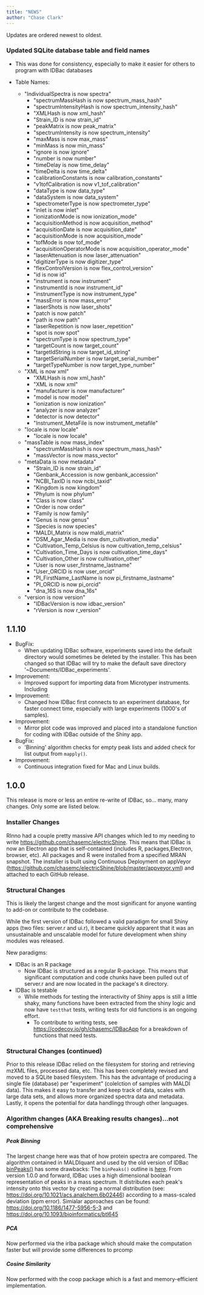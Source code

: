 ```yaml
---
title: "NEWS"
author: "Chase Clark"
---
```


Updates are ordered newest to oldest.


### Updated SQLite database table and field names

- This was done for consistency, especially to make it easier for others to program with IDBac databases

- Table Names:
  - "IndividualSpectra is now spectra"
    - "spectrumMassHash is now spectrum_mass_hash"
    - "spectrumIntensityHash is now spectrum_intensity_hash"
    - "XMLHash is now xml_hash"
    - "Strain_ID is now strain_id"
    - "peakMatrix is now peak_matrix"
    - "spectrumIntensity is now spectrum_intensity"
    - "maxMass is now max_mass"
    - "minMass is now min_mass"
    - "ignore is now ignore"
    - "number is now number"
    - "timeDelay is now time_delay"
    - "timeDelta is now time_delta"
    - "calibrationConstants is now calibration_constants"
    - "v1tofCalibration is now v1_tof_calibration"
    - "dataType is now data_type"
    - "dataSystem is now data_system"
    - "spectrometerType is now spectrometer_type"
    - "inlet is now inlet"
    - "ionizationMode is now ionization_mode"
    - "acquisitionMethod is now acquisition_method"
    - "acquisitionDate is now acquisition_date"
    - "acquisitionMode is now acquisition_mode"
    - "tofMode is now tof_mode"
    - "acquisitionOperatorMode is now acquisition_operator_mode"
    - "laserAttenuation is now laser_attenuation"
    - "digitizerType is now digitizer_type"
    - "flexControlVersion is now flex_control_version"
    - "id is now id"
    - "instrument is now instrument"
    - "instrumentId is now instrument_id"
    - "instrumentType is now instrument_type"
    - "massError is now mass_error"
    - "laserShots is now laser_shots"
    - "patch is now patch"
    - "path is now path"
    - "laserRepetition is now laser_repetition"
    - "spot is now spot"
    - "spectrumType is now spectrum_type"
    - "targetCount is now target_count"
    - "targetIdString is now target_id_string"
    - "targetSerialNumber is now target_serial_number"
    - "targetTypeNumber is now target_type_number"    
  - "XML is now xml"
    - "XMLHash is now xml_hash"
    - "XML is now xml"
    - "manufacturer is now manufacturer"
    - "model is now model"
    - "ionization is now ionization"
    - "analyzer is now analyzer"
    - "detector is now detector"
    - "Instrument_MetaFile is now instrument_metafile"
  - "locale is now locale"
    - "locale is now locale"
  - "massTable is now mass_index"
    - "spectrumMassHash is now spectrum_mass_hash"
    - "massVector is now mass_vector"
  - "metaData is now metadata"
    - "Strain_ID is now strain_id"
    - "Genbank_Accession is now genbank_accession"
    - "NCBI_TaxID is now ncbi_taxid"
    - "Kingdom is now kingdom"
    - "Phylum is now phylum"
    - "Class is now class"
    - "Order is now order"
    - "Family is now family"
    - "Genus is now genus"
    - "Species is now species"
    - "MALDI_Matrix is now maldi_matrix"
    - "DSM_Agar_Media is now dsm_cultivation_media"
    - "Cultivation_Temp_Celsius is now cultivation_temp_celsius"
    - "Cultivation_Time_Days is now cultivation_time_days"
    - "Cultivation_Other is now cultivation_other"
    - "User is now user_firstname_lastname"
    - "User_ORCID is now user_orcid"
    - "PI_FirstName_LastName is now pi_firstname_lastname"
    - "PI_ORCID is now pi_orcid"
    - "dna_16S is now dna_16s"  
  - "version is now version"
    - "IDBacVersion is now idbac_version"
    - "rVersion is now r_version"





## 1.1.10

- BugFix:
  -  When updating IDBac software, experiments saved into the default directory would sometimes be deleted by the installer. 
          This has been changed so that IDBac will try to make the default save directory '~Documents/IDBac_experiments'.
- Improvement:
  - Improved support for importing data from Microtyper instruments. Including 
- Improvement:
  - Changed how IDBac first connects to an experiment database, for faster connect time, especially with large experiments (1000's of samples).
- Improvement:
  - Mirror plot code was improved and placed into a standalone function for coding with IDBac outside of the Shiny app.
- BugFix:
  - 'Binning' algorithm checks for empty peak lists and added check for list output from `mapply()`.
- Improvement:  
  - Continuous integration fixed for Mac and Linux builds.



## 1.0.0

This release is more or less an entire re-write of IDBac, so... many, many changes. Only some are listed below.

### Installer Changes

RInno had a couple pretty massive API changes which led to my needing to write https://github.com/chasemc/electricShine.  This means that IDBac is now an Electron app that is self-contained (includes R, packages,Electron, browser, etc). All packages and R were installed from a specified MRAN snapshot. The installer is built using Continuous Deployment on appVeyor (https://github.com/chasemc/electricShine/blob/master/appveyor.yml) and attached to each GitHub release. 

### Structural Changes
This is likely the largest change and the most significant for anyone wanting to add-on or contribute to the codebase. 

While the first version of IDBac followed a valid paradigm for small Shiny apps (two files: server.r and ui.r), it became quickly apparent that it was an unsustainable and unscalable model for future development when shiny modules was released.

 New paradigms:
 - IDBac is an R package
   - Now IDBac is structured as a regular R-package. This means that significant computation and code chunks have been pulled out of server.r and are now located in the package's `R` directory. 
 - IDBac is testable
   - While methods for testing the interactivity of Shiny apps is still a little shaky, many functions have been extracted from the shiny logic and now have `testthat` tests, writing tests for old functions is an ongoing effort.
     - To contribute to writing tests, see https://codecov.io/gh/chasemc/IDBacApp for a breakdown of functions that need tests.
 
### Structural Changes (continued)

Prior to this release IDBac relied on the filesystem for storing and retrieving mzXML files, processed data, etc. This has been completely revised and moved to a SQLite based filesystem. This has the advantage of producing a single file (database) per "experiment" (colelction of samples with MALDI data). This makes it easy to transfer and keep track of data, scales with large data sets, and allows more organized spectra data and metadata. Lastly, it opens the potential for data handlingg through other languages. 
 
 
### Algorithm changes (AKA Breaking results changes)...not comprehensive

##### Peak Binning
The largest change here was that of how protein spectra are compared. The algorithm contained in MALDIquant and used by the old version of IDBac [binPeaks()](https://github.com/sgibb/MALDIquant/blob/master/R/binPeaks-functions.R) has some drawbacks:
The `binPeaks()` outline is [here](https://github.com/sgibb/MALDIquant/blob/master/man/binPeaks-functions.Rd).
From version 1.0.0 and forward, IDBac uses a high dimensional boolean representation of peaks in a mass spectrum. It distributes each peak's intensity onto this vector by creating a normal distribution (see: https://doi.org/10.1021/acs.analchem.6b02446) according to a mass-scaled deviation (ppm error). Simialar approaches can be found: https://doi.org/10.1186/1477-5956-5-3 and https://doi.org/10.1093/bioinformatics/btl645



##### PCA

Now performed via the irlba package which should make the computation faster but will provide some differences to prcomp

##### Cosine Similarity

Now performed with the coop package which is a fast and memory-efficient implementation.
    
